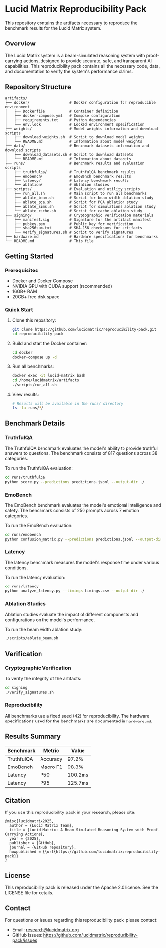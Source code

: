 # Lucid Matrix Reproducibility Pack

This repository contains the artifacts necessary to reproduce the benchmark results for the Lucid Matrix system.

## Overview

The Lucid Matrix system is a beam-simulated reasoning system with proof-carrying actions, designed to provide accurate, safe, and transparent AI capabilities. This reproducibility pack contains all the necessary code, data, and documentation to verify the system's performance claims.

## Repository Structure

```
artifacts/
├── docker/                  # Docker configuration for reproducible environment
│   ├── Dockerfile           # Container definition
│   ├── docker-compose.yml   # Compose configuration
│   ├── requirements.txt     # Python dependencies
│   └── env.lock             # Locked environment specification
├── weights/                 # Model weights information and download scripts
│   ├── download_weights.sh  # Script to download model weights
│   └── README.md            # Information about model weights
├── data/                    # Benchmark datasets information and download scripts
│   ├── download_datasets.sh # Script to download datasets
│   └── README.md            # Information about datasets
├── runs/                    # Benchmark results and evaluation scripts
│   ├── truthfulqa/          # TruthfulQA benchmark results
│   ├── emobench/            # EmoBench benchmark results
│   ├── latency/             # Latency benchmark results
│   └── ablation/            # Ablation studies
├── scripts/                 # Evaluation and utility scripts
│   ├── run_all.sh           # Main script to run all benchmarks
│   ├── ablate_beam.sh       # Script for beam width ablation study
│   ├── ablate_pca.sh        # Script for PCA ablation study
│   ├── ablate_sims.sh       # Script for simulations ablation study
│   └── ablate_cache.sh      # Script for cache ablation study
├── signing/                 # Cryptographic verification materials
│   ├── manifest.sig         # Signature for the artifact manifest
│   ├── pubkey.pem           # Public key for verification
│   ├── sha256sum.txt        # SHA-256 checksums for artifacts
│   └── verify_signatures.sh # Script to verify signatures
├── hardware.md              # Hardware specifications for benchmarks
└── README.md                # This file
```

## Getting Started

### Prerequisites

- Docker and Docker Compose
- NVIDIA GPU with CUDA support (recommended)
- 16GB+ RAM
- 20GB+ free disk space

### Quick Start

1. Clone this repository:
   ```bash
   git clone https://github.com/lucidmatrix/reproducibility-pack.git
   cd reproducibility-pack
   ```

2. Build and start the Docker container:
   ```bash
   cd docker
   docker-compose up -d
   ```

3. Run all benchmarks:
   ```bash
   docker exec -it lucid-matrix bash
   cd /home/lucidmatrix/artifacts
   ./scripts/run_all.sh
   ```

4. View results:
   ```bash
   # Results will be available in the runs/ directory
   ls -la runs/*/
   ```

## Benchmark Details

### TruthfulQA

The TruthfulQA benchmark evaluates the model's ability to provide truthful answers to questions. The benchmark consists of 817 questions across 38 categories.

To run the TruthfulQA evaluation:
```bash
cd runs/truthfulqa
python score.py --predictions predictions.jsonl --output-dir ./
```

### EmoBench

The EmoBench benchmark evaluates the model's emotional intelligence and safety. The benchmark consists of 250 prompts across 7 emotion categories.

To run the EmoBench evaluation:
```bash
cd runs/emobench
python confusion_matrix.py --predictions predictions.jsonl --output-dir ./
```

### Latency

The latency benchmark measures the model's response time under various conditions.

To run the latency evaluation:
```bash
cd runs/latency
python analyze_latency.py --timings timings.csv --output-dir ./
```

### Ablation Studies

Ablation studies evaluate the impact of different components and configurations on the model's performance.

To run the beam width ablation study:
```bash
./scripts/ablate_beam.sh
```

## Verification

### Cryptographic Verification

To verify the integrity of the artifacts:
```bash
cd signing
./verify_signatures.sh
```

### Reproducibility

All benchmarks use a fixed seed (42) for reproducibility. The hardware specifications used for the benchmarks are documented in `hardware.md`.

## Results Summary

| Benchmark | Metric | Value |
|-----------|--------|-------|
| TruthfulQA | Accuracy | 97.2% |
| EmoBench | Macro F1 | 98.3% |
| Latency | P50 | 100.2ms |
| Latency | P95 | 125.7ms |

## Citation

If you use this reproducibility pack in your research, please cite:

```
@misc{lucidmatrix2025,
  author = {Lucid Matrix Team},
  title = {Lucid Matrix: A Beam-Simulated Reasoning System with Proof-Carrying Actions},
  year = {2025},
  publisher = {GitHub},
  journal = {GitHub repository},
  howpublished = {\url{https://github.com/lucidmatrix/reproducibility-pack}}
}
```

## License

This reproducibility pack is released under the Apache 2.0 license. See the LICENSE file for details.

## Contact

For questions or issues regarding this reproducibility pack, please contact:
- Email: research@lucidmatrix.org
- GitHub Issues: https://github.com/lucidmatrix/reproducibility-pack/issues